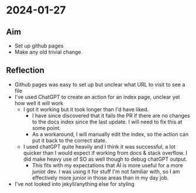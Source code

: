 # 2024-01-27

## Aim

- Set up github pages
- Make any old trivial change

## Reflection

- Github pages was easy to set up but unclear what URL to visit to see a file
- I've used ChatGPT to create an action for an index page, unclear yet how well it will work
  - I got it working but it took longer than I'd have liked.
    - I have since discovered that it fails the PR if there are no changes to the docs index since the last update. I will need to fix this at some point.
    - As a workaround, I will manually edit the index, so the action can put it back to the correct state.
  - I used chatGPT quite heavily and I think it was successful, a lot quicker than I would expect if working from docs & stack overflow. I did make heavy use of SO as well though to debug chatGPT output.
    - This fits with my expectations that AI is more useful for a more junior dev. I was using it for stuff I'm not familiar with, so I am effectively more junior in those areas than in my day job.
- I've not looked into jekyll/anything else for styling